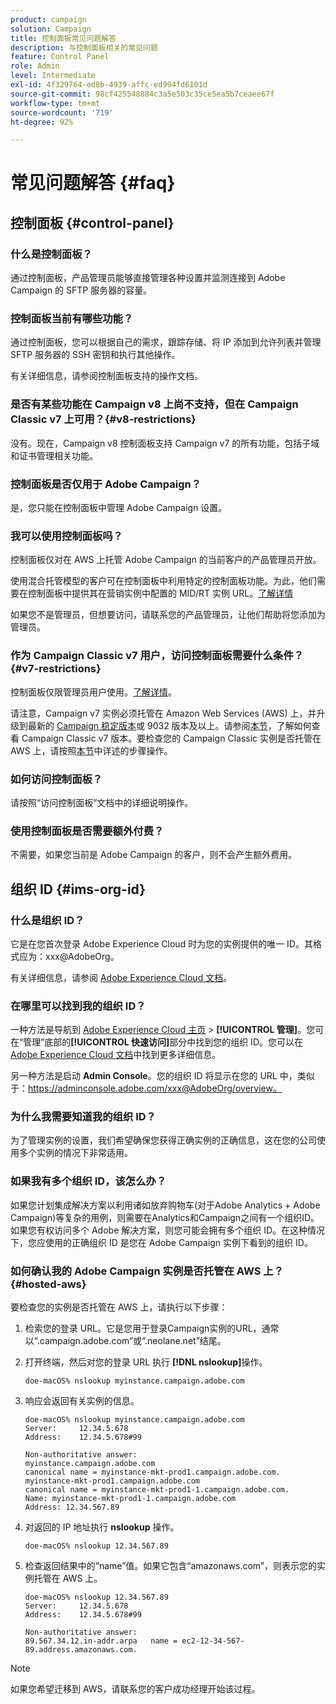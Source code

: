 ```yaml
---
product: campaign
solution: Campaign
title: 控制面板常见问题解答
description: 与控制面板相关的常见问题
feature: Control Panel
role: Admin
level: Intermediate
exl-id: 4f329764-ed8b-4939-affc-ed994fd6101d
source-git-commit: 98cf425548884c3a5e503c35ce5ea5b7ceaee67f
workflow-type: tm+mt
source-wordcount: '719'
ht-degree: 92%

---
```


# 常见问题解答 {#faq}

## 控制面板 {#control-panel}

### 什么是控制面板？

通过控制面板，产品管理员能够直接管理各种设置并监测连接到 Adobe Campaign 的 SFTP 服务器的容量。

### 控制面板当前有哪些功能？

通过控制面板，您可以根据自己的需求，跟踪存储、将 IP 添加到允许列表并管理 SFTP 服务器的 SSH 密钥和执行其他操作。

有关详细信息，请参阅控制面板支持的操作文档。

### 是否有某些功能在 Campaign v8 上尚不支持，但在 Campaign Classic v7 上可用？{#v8-restrictions}

没有。现在，Campaign v8 控制面板支持 Campaign v7 的所有功能，包括子域和证书管理相关功能。

### 控制面板是否仅用于 Adobe Campaign？

是，您只能在控制面板中管理 Adobe Campaign 设置。

### 我可以使用控制面板吗？

控制面板仅对在 AWS 上托管 Adobe Campaign 的当前客户的产品管理员开放。

使用混合托管模型的客户可在控制面板中利用特定的控制面板功能。为此，他们需要在控制面板中提供其在营销实例中配置的 MID/RT 实例 URL。[了解详情](instances-settings/using/external-accounts.md)

如果您不是管理员，但想要访问，请联系您的产品管理员，让他们帮助将您添加为管理员。

### 作为 Campaign Classic v7 用户，访问控制面板需要什么条件？ {#v7-restrictions}

控制面板仅限管理员用户使用。[了解详情](discover/using/managing-permissions.md)。

请注意，Campaign v7 实例必须托管在 Amazon Web Services (AWS) 上，并升级到最新的 [Campaign 稳定版本](https://experienceleague.adobe.com/docs/campaign-classic/using/release-notes/rn-overview.html?lang=zh-Hans#rn-statuses)或 9032 版本及以上。请参阅[本节](https://experienceleague.adobe.com/docs/campaign-classic/using/getting-started/starting-with-adobe-campaign/launching-adobe-campaign.html?lang=zh-Hans#getting-your-campaign-version)，了解如何查看 Campaign Classic v7 版本。要检查您的 Campaign Classic 实例是否托管在 AWS 上，请按照[本节](#hosted-aws)中详述的步骤操作。

### 如何访问控制面板？

请按照“访问控制面板”文档中的详细说明操作。

### 使用控制面板是否需要额外付费？

不需要，如果您当前是 Adobe Campaign 的客户，则不会产生额外费用。

## 组织 ID {#ims-org-id}

### 什么是组织 ID？

它是在您首次登录 Adobe Experience Cloud 时为您的实例提供的唯一 ID。其格式应为：xxx@AdobeOrg。

有关详细信息，请参阅 [Adobe Experience Cloud 文档](https://experienceleague.adobe.com/docs/core-services/interface/administration/organizations.html?lang=zh-Hans)。

### 在哪里可以找到我的组织 ID？

一种方法是导航到 [Adobe Experience Cloud 主页](https://experiencecloud.adobe.com/) > **[!UICONTROL 管理]**。您可在“管理”底部的&#x200B;**[!UICONTROL 快速访问]**&#x200B;部分中找到您的组织 ID。您可以在 [Adobe Experience Cloud 文档](https://experienceleague.adobe.com/docs/core-services/interface/administration/organizations.html?lang=zh-Hans)中找到更多详细信息。

另一种方法是启动 **Admin Console**。您的组织 ID 将显示在您的 URL 中，类似于：https://adminconsole.adobe.com/xxx@AdobeOrg/overview。

### 为什么我需要知道我的组织 ID？

为了管理实例的设置，我们希望确保您获得正确实例的正确信息，这在您的公司使用多个实例的情况下非常适用。

### 如果我有多个组织 ID，该怎么办？

如果您计划集成解决方案以利用诸如放弃购物车(对于Adobe Analytics + Adobe Campaign)等复杂的用例，则需要在Analytics和Campaign之间有一个组织ID。 如果您有权访问多个 Adobe 解决方案，则您可能会拥有多个组织 ID。在这种情况下，您应使用的正确组织 ID 是您在 Adobe Campaign 实例下看到的组织 ID。

<!--
>[!NOTE]
>
>If you have different organization IDs for Adobe Campaign and Adobe Analytics, please reach out to Customer Care to get them aligned.
-->

### 如何确认我的 Adobe Campaign 实例是否托管在 AWS 上？{#hosted-aws}

要检查您的实例是否托管在 AWS 上，请执行以下步骤：

1. 检索您的登录 URL。它是您用于登录Campaign实例的URL，通常以“.campaign.adobe.com”或“.neolane.net”结尾。
1. 打开终端，然后对您的登录 URL 执行 **[!DNL nslookup]**&#x200B;操作。

   `doe-macOS% nslookup myinstance.campaign.adobe.com`

1. 响应会返回有关实例的信息。

   ```
   doe-macOS% nslookup myinstance.campaign.adobe.com
   Server:     12.34.5.678
   Address:    12.34.5.678#99
   
   Non-authoritative answer:
   myinstance.campaign.adobe.com
   canonical name = myinstance-mkt-prod1.campaign.adobe.com.
   myinstance-mkt-prod1.campaign.adobe.com
   canonical name = myinstance-mkt-prod1-1.campaign.adobe.com.
   Name: myinstance-mkt-prod1-1.campaign.adobe.com
   Address: 12.34.567.89
   ```

1. 对返回的 IP 地址执行 **nslookup** 操作。

   `doe-macOS% nslookup 12.34.567.89`

1. 检查返回结果中的“name”值。如果它包含“amazonaws.com”，则表示您的实例托管在 AWS 上。

   ```
   doe-macOS% nslookup 12.34.567.89
   Server:     12.34.5.678
   Address:    12.34.5.678#99
   
   Non-authoritative answer:
   89.567.34.12.in-addr.arpa   name = ec2-12-34-567-89.address.amazonaws.com.
   ```

>[!NOTE]
>
>如果您希望迁移到 AWS，请联系您的客户成功经理开始该过程。
